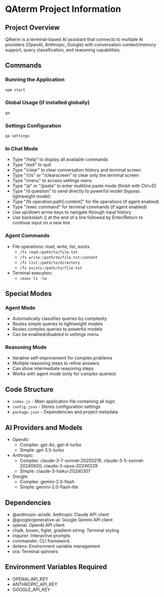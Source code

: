 # QAterm Project Information

## Project Overview
QAterm is a terminal-based AI assistant that connects to multiple AI providers (OpenAI, Anthropic, Google) with conversation context/memory support, query classification, and reasoning capabilities.

## Commands

### Running the Application
```bash
npm start
```

### Global Usage (if installed globally)
```bash
qa
```

### Settings Configuration
```bash
qa settings
```

### In Chat Mode
- Type "/help" to display all available commands
- Type "/exit" to quit
- Type "/clear" to clear conversation history and terminal screen
- Type "/cls" or "/clearscreen" to clear only the terminal screen
- Type "/menu" to access settings menu
- Type "/p" or "/paste" to enter multiline paste mode (finish with Ctrl+D)
- Type "/d question" to send directly to powerful model (bypass lightweight model)
- Type "/fs operation:path[:content]" for file operations (if agent enabled)
- Type "/exec command" for terminal commands (if agent enabled)
- Use up/down arrow keys to navigate through input history
- Use backslash (\) at the end of a line followed by Enter/Return to continue input on a new line

### Agent Commands
- File operations: read, write, list, exists
  - `/fs read:/path/to/file.txt`
  - `/fs write:/path/to/file.txt:content`
  - `/fs list:/path/to/directory`
  - `/fs exists:/path/to/file.txt`
- Terminal execution: 
  - `/exec ls -la`

## Special Modes

### Agent Mode
- Automatically classifies queries by complexity
- Routes simple queries to lightweight models
- Routes complex queries to powerful models
- Can be enabled/disabled in settings menu

### Reasoning Mode
- Iterative self-improvement for complex problems
- Multiple reasoning steps to refine answers
- Can show intermediate reasoning steps
- Works with agent mode (only for complex queries)

## Code Structure
- `index.js` - Main application file containing all logic
- `config.json` - Stores configuration settings
- `package.json` - Dependencies and project metadata

## AI Providers and Models
- OpenAI: 
  - Complex: gpt-4o, gpt-4-turbo
  - Simple: gpt-3.5-turbo
- Anthropic: 
  - Complex: claude-3-7-sonnet-20250219, claude-3-5-sonnet-20240620, claude-3-opus-20240229
  - Simple: claude-3-haiku-20240307
- Google: 
  - Complex: gemini-2.0-flash
  - Simple: gemini-2.0-flash-lite

## Dependencies
- @anthropic-ai/sdk: Anthropic Claude API client
- @google/generative-ai: Google Gemini API client
- openai: OpenAI API client
- chalk, boxen, figlet, gradient-string: Terminal styling
- inquirer: Interactive prompts
- commander: CLI framework
- dotenv: Environment variable management
- ora: Terminal spinners

## Environment Variables Required
- OPENAI_API_KEY
- ANTHROPIC_API_KEY
- GOOGLE_API_KEY